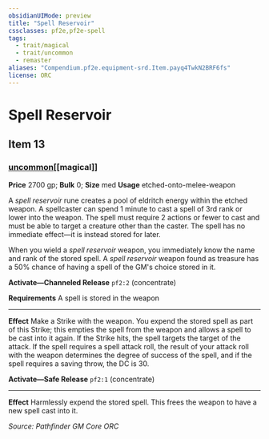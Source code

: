 ```yaml
---
obsidianUIMode: preview
title: "Spell Reservoir"
cssclasses: pf2e,pf2e-spell
tags:
  - trait/magical
  - trait/uncommon
  - remaster
aliases: "Compendium.pf2e.equipment-srd.Item.payq4TwkN2BRF6fs"
license: ORC
---
```

# Spell Reservoir
## Item 13
### [uncommon](uncommon "Uncommon Rarity Trait")[[magical]]


**Price** 2700 gp; 
**Bulk** 0; **Size** med
**Usage** etched-onto-melee-weapon

A _spell reservoir_ rune creates a pool of eldritch energy within the etched weapon. A spellcaster can spend 1 minute to cast a spell of 3rd rank or lower into the weapon. The spell must require 2 actions or fewer to cast and must be able to target a creature other than the caster. The spell has no immediate effect—it is instead stored for later.

When you wield a _spell reservoir_ weapon, you immediately know the name and rank of the stored spell. A _spell reservoir_ weapon found as treasure has a 50% chance of having a spell of the GM's choice stored in it.

**Activate—Channeled Release** `pf2:2` (concentrate)

**Requirements** A spell is stored in the weapon

* * *

**Effect** Make a Strike with the weapon. You expend the stored spell as part of this Strike; this empties the spell from the weapon and allows a spell to be cast into it again. If the Strike hits, the spell targets the target of the attack. If the spell requires a spell attack roll, the result of your attack roll with the weapon determines the degree of success of the spell, and if the spell requires a saving throw, the DC is 30.

**Activate—Safe Release** `pf2:1` (concentrate)

* * *

**Effect** Harmlessly expend the stored spell. This frees the weapon to have a new spell cast into it.

*Source: Pathfinder GM Core*
*ORC*
